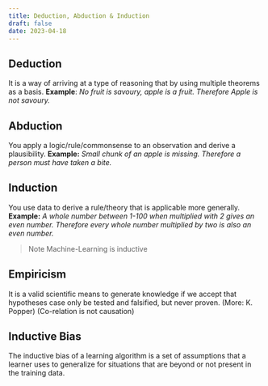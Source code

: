 ```yaml
---
title: Deduction, Abduction & Induction
draft: false
date: 2023-04-18
---
```


## Deduction

It is a way of arriving at a type of reasoning that by using multiple theorems as a basis. 
**Example**: *No fruit is savoury, apple is a fruit. Therefore Apple is not savoury.* 

## Abduction

You apply a logic/rule/commonsense to an observation and derive a plausibility.
**Example:** *Small chunk of an apple is missing. Therefore a person must have taken a bite.*

## Induction 

You use data to derive a rule/theory that is applicable more generally.
**Example:** *A whole number between 1-100 when multiplied with 2 gives an even number. Therefore every whole number multiplied by two is also an even number.* 

> Note Machine-Learning is inductive

## Empiricism

It is a valid scientific means to generate knowledge if we accept that hypotheses case only be tested and falsified, but never proven. (More: K. Popper)
	(Co-relation is not causation)

## Inductive Bias

The inductive bias of a learning algorithm is a set of assumptions that a learner uses to generalize for situations that are beyond or not present in the training data.  

